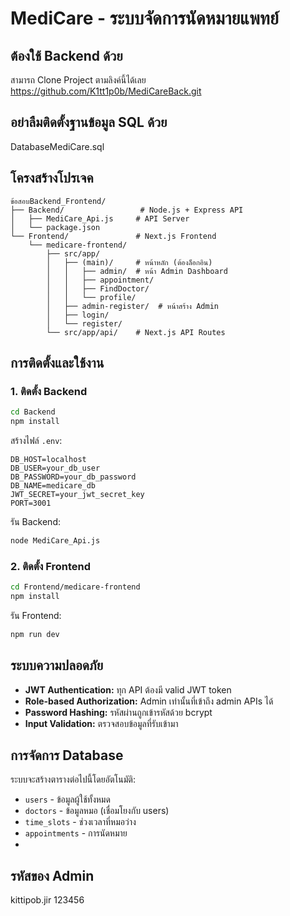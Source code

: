 # MediCare - ระบบจัดการนัดหมายแพทย์


## ต้องใช้ Backend ด้วย
สามารถ Clone Project ตามลิงค์นี้ได้เลย https://github.com/K1tt1p0b/MediCareBack.git


## อย่าลืมติดตั้งฐานข้อมูล SQL ด้วย
DatabaseMediCare.sql


## โครงสร้างโปรเจค

```
ข้อสอบBackend_Frontend/
├── Backend/                 # Node.js + Express API
│   ├── MediCare_Api.js     # API Server
│   └── package.json
└── Frontend/               # Next.js Frontend
    └── medicare-frontend/
        ├── src/app/
        │   ├── (main)/     # หน้าหลัก (ต้องล็อกอิน)
        │   │   ├── admin/  # หน้า Admin Dashboard
        │   │   ├── appointment/
        │   │   ├── FindDoctor/
        │   │   └── profile/
        │   ├── admin-register/  # หน้าสร้าง Admin
        │   ├── login/
        │   └── register/
        └── src/app/api/    # Next.js API Routes
```

## การติดตั้งและใช้งาน

### 1. ติดตั้ง Backend



```bash
cd Backend
npm install
```

สร้างไฟล์ `.env`:
```env
DB_HOST=localhost
DB_USER=your_db_user
DB_PASSWORD=your_db_password
DB_NAME=medicare_db
JWT_SECRET=your_jwt_secret_key
PORT=3001
```

รัน Backend:
```bash
node MediCare_Api.js
```

### 2. ติดตั้ง Frontend

```bash
cd Frontend/medicare-frontend
npm install
```

รัน Frontend:
```bash
npm run dev
```

## ระบบความปลอดภัย

- **JWT Authentication:** ทุก API ต้องมี valid JWT token
- **Role-based Authorization:** Admin เท่านั้นที่เข้าถึง admin APIs ได้
- **Password Hashing:** รหัสผ่านถูกเข้ารหัสด้วย bcrypt
- **Input Validation:** ตรวจสอบข้อมูลที่รับเข้ามา

## การจัดการ Database

ระบบจะสร้างตารางต่อไปนี้โดยอัตโนมัติ:

- `users` - ข้อมูลผู้ใช้ทั้งหมด
- `doctors` - ข้อมูลหมอ (เชื่อมโยงกับ users)
- `time_slots` - ช่วงเวลาที่หมอว่าง
- `appointments` - การนัดหมาย
- 
## รหัสของ Admin
kittipob.jir
123456


